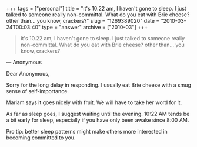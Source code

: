 +++
tags = ["personal"]
title = "it's 10.22 am, I haven't gone to sleep. I just talked to someone really non-committal. What do you eat with Brie cheese? other than... you know, crackers?"
slug = "1269389020"
date = "2010-03-24T00:03:40"
type = "answer"
archive = ["2010-03"]
+++

> it's 10.22 am, I haven't gone to sleep. I just talked to someone really
> non-committal. What do you eat with Brie cheese? other than... you know,
> crackers?

&mdash; Anonymous

Dear Anonymous,

Sorry for the long delay in responding.  I usually eat Brie cheese with
a smug sense of self-importance.

Mariam says it goes nicely with fruit.  We will have to take her word for
it.

As far as sleep goes, I suggest waiting until the evening. 10:22 AM tends
be a bit early for sleep, especially if you have only been awake since
8:00 AM.

Pro tip: better sleep patterns might make others more interested in
becoming committed to you.
